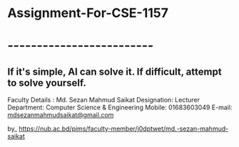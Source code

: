 # Assignment-For-CSE-1157 
# -------------------------
## If it's simple, AI can solve it. If difficult, attempt to solve yourself.









Faculty Details : 
Md. Sezan Mahmud Saikat
Designation: Lecturer
Department: Computer Science & Engineering
Mobile: 01683603049
E-mail: mdsezanmahmudsaikat@gmail.com

by_ https://nub.ac.bd/pims/faculty-member/j0dptwet/md.-sezan-mahmud-saikat